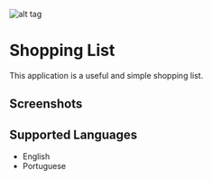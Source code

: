 ![alt tag](https://raw.githubusercontent.com/thiagodnf/shopping-list/master/img/favicon/android-icon-72x72.png)
# Shopping List
This application is a useful and simple shopping list.

## Screenshots

## Supported Languages
- English
- Portuguese

